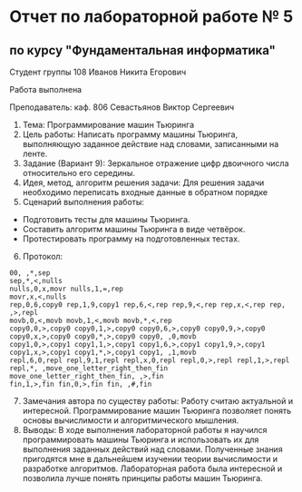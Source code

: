 # Отчет по лабораторной работе № 5
## по курсу "Фундаментальная информатика"

Студент группы 108 Иванов Никита Егорович

Работа выполнена 

Преподаватель: каф. 806 Севастьянов Виктор Сергеевич

1. Тема: Программирование машин Тьюринга
2. Цель работы: Написать программу машины Тьюринга, выполняющую заданное действие над словами, записанными на ленте.
3. Задание (Вариант 9): Зеркальное отражение цифр двоичного числа относительно его середины.
4. Идея, метод, алгоритм решения задачи: Для решения задачи необходимо переписать входные данные в обратном порядке
5. Сценарий выполнения работы:
- Подготовить тесты для машины Тьюринга.
- Составить алгоритм машины Тьюринга в виде четвёрок.
- Протестировать программу на подготовленных тестах.
6. Протокол:
```
00, ,*,sep
sep,*,<,nulls
nulls,0,x,movr nulls,1,=,rep
movr,x,<,nulls
rep,0,6,copy0 rep,1,9,copy1 rep,6,<,rep rep,9,<,rep rep,x,<,rep rep, ,>,repl
movb,0,<,movb movb,1,<,movb movb,*,<,rep
copy0,0,>,copy0 copy0,1,>,copy0 copy0,6,>,copy0 copy0,9,>,copy0 
copy0,x,>,copy0 copy0,*,>,copy0 copy0, ,0,movb
copy1,0,>,copy1 copy1,1,>,copy1 copy1,6,>,copy1 copy1,9,>,copy1 
copy1,x,>,copy1 copy1,*,>,copy1 copy1, ,1,movb
repl,6,0,repl repl,9,1,repl repl,x,0,repl repl,0,>,repl repl,1,>,repl 
repl,*, ,move_one_letter_right_then_fin
move_one_letter_right_then_fin, ,>,fin
fin,1,>,fin fin,0,>,fin fin, ,#,fin
```
7. Замечания автора по существу работы: Работу считаю актуальной и интересной. Программирование машин Тьюринга позволяет понять основы вычислимости и алгоритмического мышления.
8. Выводы: В ходе выполнения лабораторной работы я научился программировать машины Тьюринга и использовать их для выполнения заданных действий над словами. Полученные знания пригодятся мне в дальнейшем изучении теории вычислимости и разработке алгоритмов. Лабораторная работа была интересной и позволила лучше понять принципы работы машин Тьюринга.
